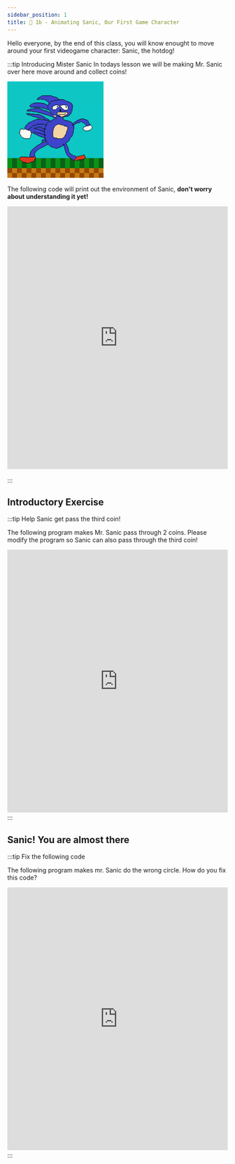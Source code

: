 ```yaml
---
sidebar_position: 1
title: 🦔 1b - Animating Sanic, Our First Game Character 
---
```


Hello everyone, by the end of this class, you will know enought to move around
your first videogame character: Sanic, the hotdog!


:::tip Introducing Mister Sanic
In todays lesson we will be making Mr. Sanic over here move around and collect coins!

![](./teaser-1b.gif)

The following code will print out the environment of Sanic, **don't worry about
understanding it yet!**
<iframe src="https://trinket.io/embed/python/050b5b6826" width="100%" height="600" frameborder="0" marginwidth="0" marginheight="0" allowfullscreen></iframe>


:::

## Introductory Exercise

:::tip Help Sanic get pass the third coin!

The following program makes Mr. Sanic pass through 2 coins. Please modify the
program so Sanic can also pass through the  third coin!

<iframe src="https://trinket.io/embed/python/05705cf21d?start=result" width="100%" height="600" frameborder="0" marginwidth="0" marginheight="0" allowfullscreen></iframe>
:::

## Sanic! You are almost there

:::tip Fix the following code

The following program makes mr. Sanic do the wrong circle. How do you fix this code?

<iframe src="https://trinket.io/embed/python/0407f93539" width="100%" height="600" frameborder="0" marginwidth="0" marginheight="0" allowfullscreen></iframe>
:::
